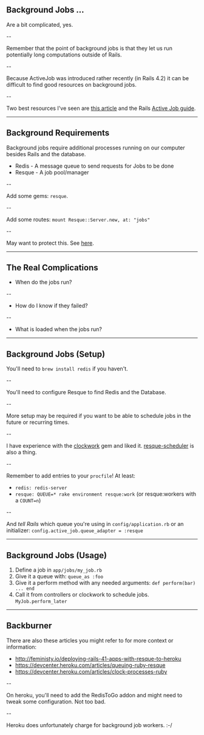 ## Background Jobs ...

Are a bit complicated, yes.

--

Remember that the point of background jobs is that they let us run potentially long computations outside of Rails.

--

Because ActiveJob was introduced rather recently (in Rails 4.2) it can be difficult to find good resources on background jobs.

--

Two best resources I've seen are [this article][engine-resque] and the Rails [Active Job guide][aj].

[engine-resque]: https://blog.engineyard.com/2014/getting-started-with-active-job
[aj]: http://edgeguides.rubyonrails.org/active_job_basics.html

---

## Background Requirements

Background jobs require additional processes running on our computer besides Rails and the database.

* Redis - A message queue to send requests for Jobs to be done
* Resque - A job pool/manager

--

Add some gems: `resque`.

--

Add some routes: `mount Resque::Server.new, at: "jobs"`

--

May want to protect this. See [here](https://github.com/resque/resque/wiki/FAQ#how-do-you-protect-resque-web-with-devise).

---

## The Real Complications

* When do the jobs run?

--

* How do I know if they failed?

--

* What is loaded when the jobs run?

---

## Background Jobs (Setup)

You'll need to `brew install redis` if you haven't.

--

You'll need to configure Resque to find Redis and the Database.

--

More setup may be required if you want to be able to schedule jobs in the future or recurring times.

--

I have experience with the [clockwork] gem and liked it. [resque-scheduler] is also a thing.

--

Remember to add entries to your `procfile`! At least:

* `redis: redis-server`
* `resque: QUEUE=* rake environment resque:work` (or resque:workers with a `COUNT=n`)

--

And *tell Rails* which queue you're using in `config/application.rb` or an initializer: `config.active_job.queue_adapter = :resque`

[clockwork]: https://github.com/tomykaira/clockwork
[resque-scheduler]: https://github.com/resque/resque-scheduler

---

## Background Jobs (Usage)

1. Define a job in `app/jobs/my_job.rb`
2. Give it a queue with: `queue_as :foo`
3. Give it a perform method with any needed arguments: `def perform(bar) ... end`
4. Call it from controllers or clockwork to schedule jobs. `MyJob.perform_later`

---

## Backburner

There are also these articles you might refer to for more context or information:

* http://feministy.io/deploying-rails-41-apps-with-resque-to-heroku
* https://devcenter.heroku.com/articles/queuing-ruby-resque
* https://devcenter.heroku.com/articles/clock-processes-ruby

--

On heroku, you'll need to add the RedisToGo addon and might need to tweak some configuration. Not too bad.

--

Heroku does unfortunately charge for background job workers. :-/
